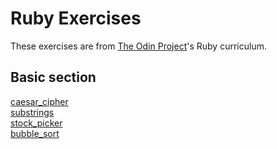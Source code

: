 # Ruby Exercises

These exercises are from [The Odin Project](https://www.theodinproject.com/courses/ruby-programming)'s Ruby curriculum.

## Basic section

[caesar_cipher](https://www.theodinproject.com/lessons/ruby-caesar-cipher)\
[substrings](https://www.theodinproject.com/lessons/ruby-sub-strings)\
[stock_picker](https://www.theodinproject.com/lessons/ruby-stock-picker)\
[bubble_sort](https://www.theodinproject.com/lessons/ruby-bubble-sort)